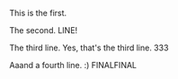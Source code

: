 This is the first.


The second. LINE!


The third line. Yes, that's the third line. 333

Aaand a fourth line. :)
FINALFINAL
